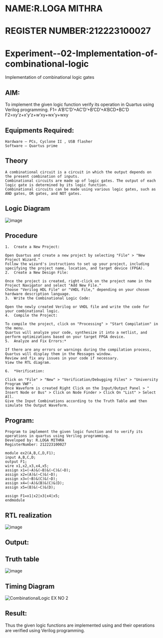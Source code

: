 # NAME:R.LOGA MITHRA
# REGISTER NUMBER:212223100027

# Experiment--02-Implementation-of-combinational-logic
Implementation of combinational logic gates
 
## AIM:
To implement the given logic function verify its operation in Quartus using Verilog programming.
 F1= A’B’C’D’+AC’D’+B’CD’+A’BCD+BC’D
F2=xy’z+x’y’z+w’xy+wx’y+wxy

 
## Equipments Required:
```
Hardware – PCs, Cyclone II , USB flasher
Software – Quartus prime
```

## Theory
```
A combinational circuit is a circuit in which the output depends on the present combination of inputs.
Combinational circuits are made up of logic gates. The output of each logic gate is determined by its logic function.
Combinational circuits can be made using various logic gates, such as AND gates, OR gates, and NOT gates.
```

## Logic Diagram

![image](https://github.com/mithra916/Experiment--02-Implementation-of-combinational-logic-/assets/149986612/f08c44e8-5926-44c2-9989-aba13769971a)

## Procedure
```
1.	Create a New Project:

Open Quartus and create a new project by selecting "File" > "New Project Wizard."
Follow the wizard's instructions to set up your project, including specifying the project name, location, and target device (FPGA).
2.	Create a New Design File:

Once the project is created, right-click on the project name in the Project Navigator and select "Add New File."
Choose "Verilog HDL File" or "VHDL File," depending on your chosen hardware description language.
3.	Write the Combinational Logic Code:

Open the newly created Verilog or VHDL file and write the code for your combinational logic.
4.	Compile the Project:

To compile the project, click on "Processing" > "Start Compilation" in the menu.
Quartus will analyze your code, synthesize it into a netlist, and perform optimizations based on your target FPGA device.
5.	Analyze and Fix Errors:*
 
If there are any errors or warnings during the compilation process, Quartus will display them in the Messages window.
Review and fix any issues in your code if necessary.
View the RTL diagram.

6.	*Verification:

Click on "File" > "New" > "Verification/Debugging Files" > "University Program VWF".
Once Waveform is created Right Click on the Input/Output Panel > " Insert Node or Bus" > Click on Node Finder > Click On "List" > Select All.
Give the Input Combinations according to the Truth Table amd then simulate the Output Waveform.

```
## Program:
```
Program to implement the given logic function and to verify its operations in quartus using Verilog programming.
Developed by: R.LOGA MITHRA
RegisterNumber: 212223100027

module ex2(A,B,C,D,F1);
input A,B,C,D;
output F1;
wire x1,x2,x3,x4,x5;
assign x1=(~A)&(~B)&(~C)&(~D);
assign x2=(A)&(~C)&(~D);
assign x3=(~B)&(C)&(~D);
assign x4=(~A)&(B)&(C)&(D);
assign x5=(B)&(~C)&(D);

assign F1=x1|x2|x3|x4|x5;
endmodule
```
## RTL realization

![image](https://github.com/mithra916/Experiment--02-Implementation-of-combinational-logic-/assets/149986612/965f5572-9e85-4c5f-b6cc-44dbdba69461)

## Output:
## Truth table

![image](https://github.com/mithra916/Experiment--02-Implementation-of-combinational-logic-/assets/149986612/f835e630-bd71-4bcc-ac8b-5afd35348e7c)

## Timing Diagram

![CombinationalLogic EX NO 2](https://github.com/mithra916/Experiment--02-Implementation-of-combinational-logic-/assets/149986612/65b33bd2-d441-424e-a1f2-9f0ad0f5f195)

## Result:
Thus the given logic functions are implemented using  and their operations are verified using Verilog programming.
